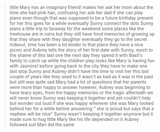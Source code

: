 >little Mary has an imaginary friend!
>makes her ask her mom about the time she had pink hair, confusing her
>ask her dad if she can play piano even though that was supposed to be a future birthday present for her
>this goes for a while
>eventually Sunny connect the dots
>Sunny plans a little trip to faraway for the weekend
>some places like the treehouse are in ruins but they still have fond memories of growing up that they share with they daughter
>eventually they go to the secret hideout, time has been a lot kinder to that place
>they have a nice picnic and Aubrey tells the story of her first date with Sunny, much to the shame of this last one
>the next day they spend it with Basil's family to catch up while the children play
> looks like Mary is having fun with Jasmine!
>before going back to the city they have to make one last stop
>Sunny and Aubrey didn't have the time to visit her this last couple of years like they used to
>it wasn't as bad as it was in the past but still was quite sad
>Mary had a lot of questions that her parents were more than happy to answer
>however, Aubrey was beginning to have teary eyes, from the happy memories or the tragic aftermath we will never know
>Sunny was keeping it together and yet couldn't help but wonder out loud if she was happy wherever she was
>Mary looked behind her for a while before answering
>" she is proud but says that a nephew will be nice"
>Sunny wasn't keeping it together anymore
>but it made sure to hug little Mary like his life depended on it
>Aubrey followed suit
>Mari did the same